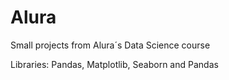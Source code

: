 # Alura

Small projects from Alura´s Data Science course

Libraries: Pandas, Matplotlib, Seaborn and Pandas
